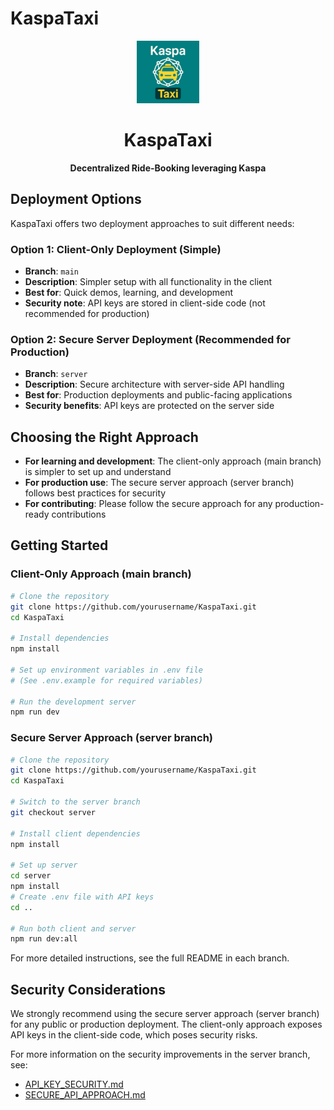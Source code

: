 # KaspaTaxi

<div align="center">
  <img src="src/assets/taxi-icon.png" alt="KaspaTaxi Logo" width="100" height="100">
  <h1>KaspaTaxi</h1>
  <p><strong>Decentralized Ride-Booking leveraging Kaspa</strong></p>
</div>

## Deployment Options

KaspaTaxi offers two deployment approaches to suit different needs:

### Option 1: Client-Only Deployment (Simple)
- **Branch**: `main`
- **Description**: Simpler setup with all functionality in the client
- **Best for**: Quick demos, learning, and development
- **Security note**: API keys are stored in client-side code (not recommended for production)

### Option 2: Secure Server Deployment (Recommended for Production)
- **Branch**: `server`
- **Description**: Secure architecture with server-side API handling
- **Best for**: Production deployments and public-facing applications
- **Security benefits**: API keys are protected on the server side

## Choosing the Right Approach

- **For learning and development**: The client-only approach (main branch) is simpler to set up and understand
- **For production use**: The secure server approach (server branch) follows best practices for security
- **For contributing**: Please follow the secure approach for any production-ready contributions

## Getting Started

### Client-Only Approach (main branch)
```bash
# Clone the repository
git clone https://github.com/yourusername/KaspaTaxi.git
cd KaspaTaxi

# Install dependencies
npm install

# Set up environment variables in .env file
# (See .env.example for required variables)

# Run the development server
npm run dev
```

### Secure Server Approach (server branch)
```bash
# Clone the repository
git clone https://github.com/yourusername/KaspaTaxi.git
cd KaspaTaxi

# Switch to the server branch
git checkout server

# Install client dependencies
npm install

# Set up server
cd server
npm install
# Create .env file with API keys
cd ..

# Run both client and server
npm run dev:all
```

For more detailed instructions, see the full README in each branch.

## Security Considerations

We strongly recommend using the secure server approach (server branch) for any public or production deployment. The client-only approach exposes API keys in the client-side code, which poses security risks.

For more information on the security improvements in the server branch, see:
- [API_KEY_SECURITY.md](https://github.com/yourusername/KaspaTaxi/blob/server/API_KEY_SECURITY.md)
- [SECURE_API_APPROACH.md](https://github.com/yourusername/KaspaTaxi/blob/server/SECURE_API_APPROACH.md)
